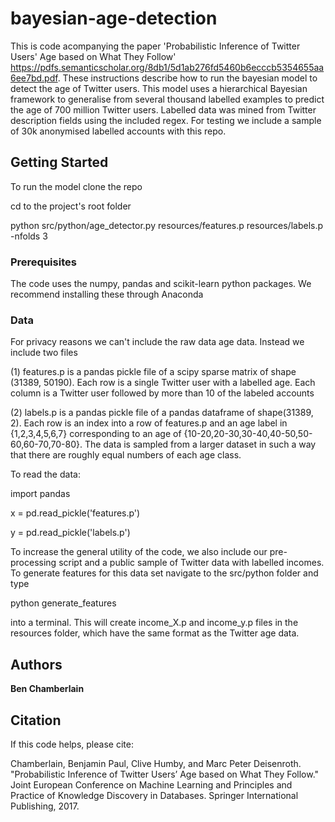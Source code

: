 # bayesian-age-detection

This is code acompanying the paper 'Probabilistic Inference of Twitter Users' Age based on What They Follow' https://pdfs.semanticscholar.org/8db1/5d1ab276fd5460b6ecccb5354655aa6ee7bd.pdf. These instructions describe how to run the bayesian model to detect the age of Twitter users. This model uses a hierarchical Bayesian framework to generalise from several thousand labelled examples to predict the age of 700 million Twitter users. Labelled data was mined from Twitter description fields using the included regex. For testing we include a sample of 30k anonymised labelled accounts with this repo.

## Getting Started

To run the model clone the repo 

cd to the project's root folder

python src/python/age_detector.py resources/features.p resources/labels.p -nfolds 3

### Prerequisites

The code uses the numpy, pandas and scikit-learn python packages. We recommend installing these through Anaconda

### Data

For privacy reasons we can't include the raw data age data. Instead we include two files

(1) features.p is a pandas pickle file of a scipy sparse matrix of shape (31389, 50190). Each row is a single Twitter user with a labelled age. Each column is a Twitter user followed by more than 10 of the labeled accounts

(2) labels.p is a pandas pickle file of a pandas dataframe of shape(31389, 2). Each row is an index into a row of features.p and an age label in {1,2,3,4,5,6,7} corresponding to an age of {10-20,20-30,30-40,40-50,50-60,60-70,70-80}. The data is sampled from a larger dataset in such a way that there are roughly equal numbers of each age class.


To read the data:

import pandas

x = pd.read_pickle('features.p')

y = pd.read_pickle('labels.p')

To increase the general utility of the code, we also include our pre-processing script and a public sample of Twitter data with labelled incomes. To generate features for this data set navigate to the src/python folder and type 

python generate_features

into a terminal. This will create income_X.p and income_y.p files in the resources folder, which have the same format as the Twitter age data.

## Authors

**Ben Chamberlain**

## Citation

If this code helps, please cite:

Chamberlain, Benjamin Paul, Clive Humby, and Marc Peter Deisenroth. "Probabilistic Inference of Twitter Users’ Age based on What They Follow." Joint European Conference on Machine Learning and Principles and Practice of Knowledge Discovery in Databases. Springer International Publishing, 2017.


